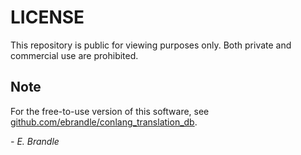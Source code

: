 # LICENSE
This repository is public for viewing purposes only. Both private and commercial use are prohibited.

## Note
For the free-to-use version of this software, see [github.com/ebrandle/conlang_translation_db](https://github.com/ebrandle/conlang_translation_db).

*- E. Brandle*
